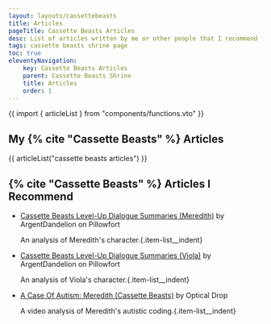 ```yaml
---
layout: layouts/cassettebeasts
title: Articles
pageTitle: Cassette Beasts Articles
desc: List of articles written by me or other people that I recommend for Cassette Beasts.
tags: cassette beasts shrine page
toc: true
eleventyNavigation:
    key: Cassette Beasts Articles
    parent: Cassette Beasts Shrine
    title: Articles
    order: 1
---
```


{{ import { articleList } from "components/functions.vto" }}

## My {% cite "Cassette Beasts" %} Articles
{{ articleList("cassette beasts articles") }}

## {% cite "Cassette Beasts" %} Articles I Recommend

* [Cassette Beasts Level-Up Dialogue Summaries (Meredith)](https://www.pillowfort.social/posts/3642949) by ArgentDandelion on Pillowfort

    An analysis of Meredith's character.{.item-list__indent}

* [Cassette Beasts Level-Up Dialogue Summaries (Viola)](https://www.pillowfort.social/posts/3792935) by ArgentDandelion on Pillowfort

    An analysis of Viola's character.{.item-list__indent}

* [A Case Of Autism: Meredith (Cassette Beasts)](https://www.youtube.com/watch?v=jFJ6tMeGsLg) by Optical Drop

    A video analysis of Meredith's autistic coding.{.item-list__indent}
